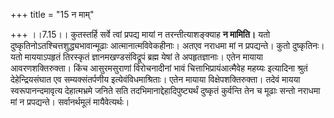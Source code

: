 +++
title = "15 न माम्"

+++
।।7.15।। कुतस्तर्हि सर्वे त्वां प्रपद्य मायां न तरन्तीत्याशङ्क्याह **न
मामिति।** यतो दुष्कृतिनोऽतश्चित्तशुद्ध्यभावान्मूढाः
आत्मानात्मविवेकहीनाः। अतएव नराधमा मां न प्रपद्यन्ते। कुतो दुष्कृतिनः।
यतो माययाऽपहृतं तिरस्कृतं ज्ञानमखण्डसंविद्रूपं ब्रह्म येषां ते
अपहृतज्ञानाः। एतेन मायाया आवरणशक्तिरुक्ता। किंच आसुरमसुराणां
विरोचनादीनां भावं चित्ताभिप्रायंआत्मैवेह महय्यः इत्यादिना श्रुतं
देहेन्द्रियसंघात एव सम्यक्संतर्पणीय इत्येवंविधमाश्रिताः। एतेन मायाया
विक्षेपशक्तिरुक्ता। तदेवं मायया स्वरूपानन्दमावृत्य देहात्मभ्रमे जनिते
सति तदभिमानाद्देहादिपुष्ट्यर्थं दुष्कृतं कुर्वन्ति तेन च मूढाः सन्तो
नराधमा मां न प्रपद्यन्ते। सर्वानर्थमूलं मायैवेत्यर्थः।
